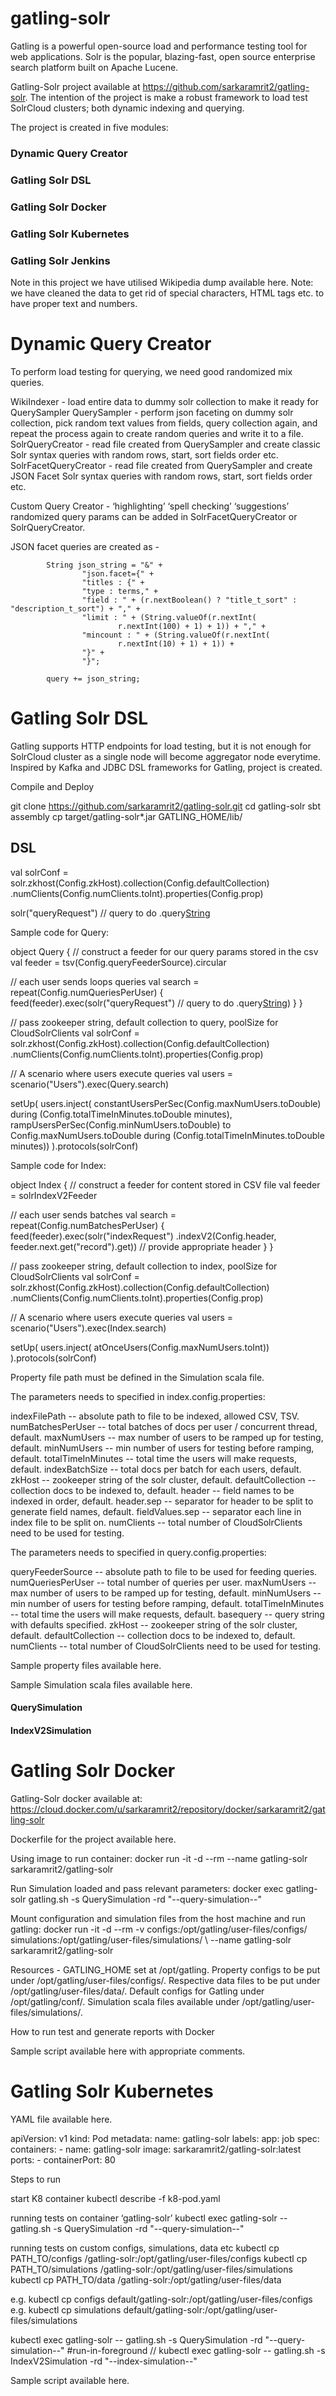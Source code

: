 # gatling-solr

Gatling is a powerful open-source load and performance testing tool for web applications. 
Solr is the popular, blazing-fast, open source enterprise search platform built on Apache Lucene.

Gatling-Solr project available at https://github.com/sarkaramrit2/gatling-solr. The intention of the project is make a robust framework to load test SolrCloud clusters; both dynamic indexing and querying.

The project is created in five modules:
### Dynamic Query Creator
### Gatling Solr DSL
### Gatling Solr Docker
### Gatling Solr Kubernetes
### Gatling Solr Jenkins

Note in this project we have utilised Wikipedia dump available here. Note: we have cleaned the data to get rid of special characters, HTML tags etc. to have proper text and numbers.

# Dynamic Query Creator

To perform load testing for querying, we need good randomized mix queries.

WikiIndexer - load entire data to dummy solr collection to make it ready for QuerySampler
QuerySampler - perform json faceting on dummy solr collection, pick random text values from fields, query collection again, and repeat the process again to create random queries and write it to a file.
SolrQueryCreator - read file created from QuerySampler and create classic Solr syntax queries with random rows, start, sort fields order etc.
SolrFacetQueryCreator -  read file created from QuerySampler and create JSON Facet Solr syntax queries with random rows, start, sort fields order etc.

Custom Query Creator - ‘highlighting’ ‘spell checking’ ‘suggestions’ randomized query params can be added in  SolrFacetQueryCreator or SolrQueryCreator.

JSON facet queries are created as -

            String json_string = "&" +
                    "json.facet={" +
                    "titles : {" +
                    "type : terms," +
                    "field : " + (r.nextBoolean() ? "title_t_sort" : "description_t_sort") + "," +
                    "limit : " + (String.valueOf(r.nextInt(
                            r.nextInt(100) + 1) + 1)) + "," +
                    "mincount : " + (String.valueOf(r.nextInt(
                            r.nextInt(10) + 1) + 1)) +
                    "}" +
                    "}";

            query += json_string;

# Gatling Solr DSL

Gatling supports HTTP endpoints for load testing, but it is not enough for SolrCloud cluster as a single node will become aggregator node everytime. Inspired by Kafka and JDBC DSL frameworks for Gatling, project is created.

Compile and Deploy

git clone https://github.com/sarkaramrit2/gatling-solr.git
cd gatling-solr
sbt assembly
cp target/gatling-solr*.jar GATLING_HOME/lib/

## DSL

val solrConf = solr.zkhost(Config.zkHost).collection(Config.defaultCollection)
 .numClients(Config.numClients.toInt).properties(Config.prop)

solr("queryRequest")
     // query to do
     .query[String](Config.basequery)

Sample code for Query:

object Query {
 // construct a feeder for our query params stored in the csv
 val feeder = tsv(Config.queryFeederSource).circular

 // each user sends loops queries
 val search = repeat(Config.numQueriesPerUser) {
   feed(feeder).exec(solr("queryRequest")
     // query to do
     .query[String](Config.basequery))
 }
}

// pass zookeeper string, default collection to query, poolSize for CloudSolrClients
val solrConf = solr.zkhost(Config.zkHost).collection(Config.defaultCollection)
 .numClients(Config.numClients.toInt).properties(Config.prop)

// A scenario where users execute queries
val users = scenario("Users").exec(Query.search)

setUp(
 users.inject(
   constantUsersPerSec(Config.maxNumUsers.toDouble) during (Config.totalTimeInMinutes.toDouble minutes),
   rampUsersPerSec(Config.minNumUsers.toDouble) to Config.maxNumUsers.toDouble during
     (Config.totalTimeInMinutes.toDouble minutes))
).protocols(solrConf)

Sample code for Index:

object Index {
 // construct a feeder for content stored in CSV file
 val feeder = solrIndexV2Feeder

 // each user sends batches
 val search = repeat(Config.numBatchesPerUser) {
   feed(feeder).exec(solr("indexRequest")
     .indexV2(Config.header, feeder.next.get("record").get)) // provide appropriate header
 }
}

// pass zookeeper string, default collection to index, poolSize for CloudSolrClients
val solrConf = solr.zkhost(Config.zkHost).collection(Config.defaultCollection)
 .numClients(Config.numClients.toInt).properties(Config.prop)

// A scenario where users execute queries
val users = scenario("Users").exec(Index.search)

setUp(
 users.inject(
   atOnceUsers(Config.maxNumUsers.toInt))
).protocols(solrConf)


Property file path must be defined in the Simulation scala file.

The parameters needs to specified in index.config.properties:

indexFilePath -- absolute path to file to be indexed, allowed CSV, TSV.
numBatchesPerUser -- total batches of docs per user / concurrent thread, default.
maxNumUsers -- max number of users to be ramped up for testing, default.
minNumUsers -- min number of users for testing before ramping, default.
totalTimeInMinutes -- total time the users will make requests, default.
indexBatchSize -- total docs per batch for each users, default.
zkHost -- zookeeper string of the solr cluster, default.
defaultCollection -- collection docs to be indexed to, default.
header -- field names to be indexed in order, default.
header.sep -- separator for header to be split to generate field names, default.
fieldValues.sep -- separator each line in index file to be split on.
numClients -- total number of CloudSolrClients need to be used for testing.

The parameters needs to specified in query.config.properties:

queryFeederSource -- absolute path to file to be used for feeding queries.
numQueriesPerUser -- total number of queries per user.
maxNumUsers -- max number of users to be ramped up for testing, default.
minNumUsers -- min number of users for testing before ramping, default.
totalTimeInMinutes -- total time the users will make requests, default.
basequery -- query string with defaults specified.
zkHost -- zookeeper string of the solr cluster, default.
defaultCollection -- collection docs to be indexed to, default.
numClients -- total number of CloudSolrClients need to be used for testing.

Sample property files available here.

Sample Simulation scala files available here.

#### QuerySimulation 
#### IndexV2Simulation 

# Gatling Solr Docker

Gatling-Solr docker available at: https://cloud.docker.com/u/sarkaramrit2/repository/docker/sarkaramrit2/gatling-solr

Dockerfile for the project available here.

Using image to run container:
docker run -it -d --rm --name gatling-solr sarkaramrit2/gatling-solr
 
Run Simulation loaded and pass relevant parameters:
docker exec gatling-solr gatling.sh -s QuerySimulation -rd "--query-simulation--"
 
Mount configuration and simulation files from the host machine and run gatling:
docker run -it -d --rm -v configs:/opt/gatling/user-files/configs/ simulations:/opt/gatling/user-files/simulations/ \ --name gatling-solr sarkaramrit2/gatling-solr
 
Resources - 
GATLING_HOME set at /opt/gatling.
Property configs to be put under /opt/gatling/user-files/configs/.
Respective data files to be put under /opt/gatling/user-files/data/.
Default configs for Gatling under /opt/gatling/conf/.
Simulation scala files available under /opt/gatling/user-files/simulations/.
 
How to run test and generate reports with Docker

Sample script available here with appropriate comments.

# Gatling Solr Kubernetes

YAML file available here.

 apiVersion: v1
 kind: Pod
 metadata:
   name: gatling-solr
   labels:
     app: job
 spec:
   containers:
     - name: gatling-solr
       image: sarkaramrit2/gatling-solr:latest
       ports:
         - containerPort: 80

Steps to run

start K8 container
kubectl describe -f k8-pod.yaml 

running tests on container ‘gatling-solr’
kubectl exec gatling-solr -- gatling.sh -s QuerySimulation -rd "--query-simulation--"

running tests on custom configs, simulations, data etc
kubectl cp  PATH_TO/configs <some-namespace>/gatling-solr:/opt/gatling/user-files/configs
kubectl cp  PATH_TO/simulations <some-namespace>/gatling-solr:/opt/gatling/user-files/simulations
kubectl cp  PATH_TO/data <some-namespace>/gatling-solr:/opt/gatling/user-files/data

e.g. kubectl cp configs default/gatling-solr:/opt/gatling/user-files/configs
e.g. kubectl cp simulations default/gatling-solr:/opt/gatling/user-files/simulations

kubectl exec gatling-solr -- gatling.sh -s QuerySimulation -rd "--query-simulation--" #run-in-foreground
// kubectl exec gatling-solr -- gatling.sh -s IndexV2Simulation -rd "--index-simulation--"

Sample script available here.
